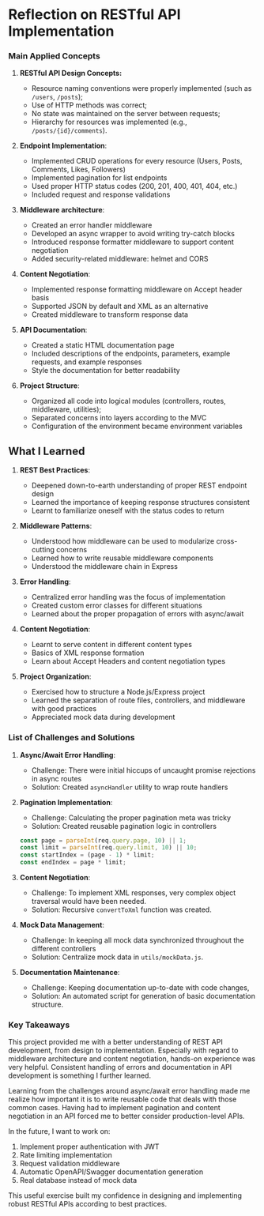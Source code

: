 # Reflection on RESTful API Implementation
### Main Applied Concepts

1. **RESTful API Design Concepts:**
   - Resource naming conventions were properly implemented (such as `/users`, `/posts`);
   - Use of HTTP methods was correct;
   - No state was maintained on the server between requests;
   - Hierarchy for resources was implemented (e.g., `/posts/{id}/comments`).

2. **Endpoint Implementation**:
   - Implemented CRUD operations for every resource (Users, Posts, Comments, Likes, Followers)
   - Implemented pagination for list endpoints
   - Used proper HTTP status codes (200, 201, 400, 401, 404, etc.)
   - Included request and response validations

3. **Middleware architecture**: 
   - Created an error handler middleware
   - Developed an async wrapper to avoid writing try-catch blocks
   - Introduced response formatter middleware to support content negotiation
   - Added security-related middleware: helmet and CORS

4. **Content Negotiation**: 
   - Implemented response formatting middleware on Accept header basis
   - Supported JSON by default and XML as an alternative
   - Created middleware to transform response data

5. **API Documentation**: 
   - Created a static HTML documentation page
   - Included descriptions of the endpoints, parameters, example requests, and example responses
   - Style the documentation for better readability

6. **Project Structure**:
   - Organized all code into logical modules (controllers, routes, middleware, utilities);
   - Separated concerns into layers according to the MVC 
   - Configuration of the environment became environment variables

## What I Learned

1. **REST Best Practices**:
   - Deepened down-to-earth understanding of proper REST endpoint design
   - Learned the importance of keeping response structures consistent
   - Learnt to familiarize oneself with the status codes to return

2. **Middleware Patterns**:
   - Understood how middleware can be used to modularize cross-cutting concerns
   - Learned how to write reusable middleware components
   - Understood the middleware chain in Express

3. **Error Handling**:
   - Centralized error handling was the focus of implementation
   - Created custom error classes for different situations
   - Learned about the proper propagation of errors with async/await

4. **Content Negotiation**:
   - Learnt to serve content in different content types
   - Basics of XML response formation
   - Learn about Accept Headers and content negotiation types

5. **Project Organization**:
   - Exercised how to structure a Node.js/Express project
   - Learned the separation of route files, controllers, and middleware with good practices
   - Appreciated mock data during development

### List of Challenges and Solutions 

1. **Async/Await Error Handling**:
   - Challenge: There were initial hiccups of uncaught promise rejections in async routes
   - Solution: Created `asyncHandler` utility to wrap route handlers

2. **Pagination Implementation**:
   - Challenge: Calculating the proper pagination meta was tricky
   - Solution: Created reusable pagination logic in controllers
   ```javascript
   const page = parseInt(req.query.page, 10) || 1;
   const limit = parseInt(req.query.limit, 10) || 10;
   const startIndex = (page - 1) * limit;
   const endIndex = page * limit;
   ```

3. **Content Negotiation**:
   - Challenge: To implement XML responses, very complex object traversal would have been needed.
   - Solution: Recursive `convertToXml` function was created.

4. **Mock Data Management**:
   - Challenge: In keeping all mock data synchronized throughout the different controllers
   - Solution: Centralize mock data in `utils/mockData.js`.

5. **Documentation Maintenance**:
   - Challenge: Keeping documentation up-to-date with code changes,
   - Solution: An automated script for generation of basic documentation structure. 

### Key Takeaways

This project provided me with a better understanding of REST API development, from design to implementation. Especially with regard to middleware architecture and content negotiation, hands-on experience was very helpful. Consistent handling of errors and documentation in API development is something I further learned.

Learning from the challenges around async/await error handling made me realize how important it is to write reusable code that deals with those common cases. Having had to implement pagination and content negotiation in an API forced me to better consider production-level APIs.

In the future, I want to work on:
1. Implement proper authentication with JWT
2. Rate limiting implementation
3. Request validation middleware
4. Automatic OpenAPI/Swagger documentation generation
5. Real database instead of mock data

This useful exercise built my confidence in designing and implementing robust RESTful APIs according to best practices.